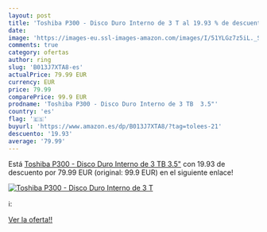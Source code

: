 ```yaml
---
layout: post
title: 'Toshiba P300 - Disco Duro Interno de 3 T al 19.93 % de descuento'
date: 
image: 'https://images-eu.ssl-images-amazon.com/images/I/51YLGz7z5iL._SL200_.jpg'
comments: true
category: ofertas
author: ring
slug: 'B013J7XTA8-es'
actualPrice: 79.99 EUR
currency: EUR
price: 79.99
comparePrice: 99.9 EUR
prodname: 'Toshiba P300 - Disco Duro Interno de 3 TB  3.5"'
country: 'es'
flag: '🇪🇸'
buyurl: 'https://www.amazon.es/dp/B013J7XTA8/?tag=tolees-21'
descuento: '19.93'
average: '79.99'
---
```


Está [Toshiba P300 - Disco Duro Interno de 3 TB  3.5"](https://www.amazon.es/dp/B013J7XTA8/?tag=tolees-21) con 19.93 de descuento por 79.99 EUR (original: 99.9 EUR) en el siguiente enlace!

[![Toshiba P300 - Disco Duro Interno de 3 T](https://images-eu.ssl-images-amazon.com/images/I/51YLGz7z5iL._SL200_.jpg)](https://www.amazon.es/dp/B013J7XTA8/?tag=tolees-21)

ℹ️:


[Ver la oferta!!](https://www.amazon.es/dp/B013J7XTA8/?tag=tolees-21)
